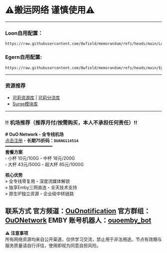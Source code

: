 # ⚠️搬运网络 谨慎使用⚠️

---

### Loon自用配置：
```
https://raw.githubusercontent.com/8wfield/memorandum/refs/heads/main/Loon/Loon.conf
```

### Egern自用配置:
```
https://raw.githubusercontent.com/8wfield/memorandum/refs/heads/main/Egern/Egern.yaml
```

---

### 资源推荐
* [可莉资源库](https://github.com/luestr/ProxyResource) | [可莉分流库](https://github.com/luestr/ShuntRules)
* [Surge模块库](https://surge.qingr.moe)

---

### ‼️ 机场推荐（推荐月付/按需购买，本人不承担任何责任）‼️
**# OuO Network - 全专线机场**  
[点击注册](https://login.ouonetwork.com/register?aff=g5BFenej)・**长期75折码：`DUANG114514`**  
━━━━━━━━━━━━━━━━━━  
 **套餐方案**  
▫️ 小杯 10元/100G・中杯 18元/200G  
▫️ 大杯 43元/500G・超大杯 85元/1000G  

 **核心优势**  
» 全专线零复用・深度流媒体解锁  
» 独享Emby三网直连・全天技术支持  
» 原生IP独立资源・企业级中转链路  

 **联系方式**
官方频道：[OuOnotification](https://t.me/OuOnotification)
官方群组：[OuONetwork](https://t.me/OuONetwork)
EMBY 账号机器人：[ouoemby_bot](https://t.me/ouoemby_bot)
---

**⚠️ 注意事项**  
所有网络资源均来自公开渠道，仅供学习交流，禁止用于非法用途。节点有效期与服务质量请自行评估，使用即视为同意自担风险。